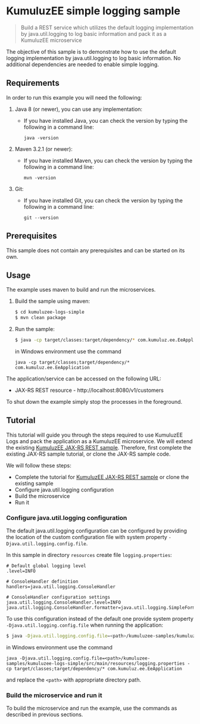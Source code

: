 # KumuluzEE simple logging sample

> Build a REST service which utilizes the default logging implementation by java.util.logging to log basic information 
and pack it as a KumuluzEE microservice

The objective of this sample is to demonstrate how to use the default logging implementation by java.util.logging to 
log basic information. No additional dependencies are needed to enable simple logging.

## Requirements

In order to run this example you will need the following:

1. Java 8 (or newer), you can use any implementation:
    * If you have installed Java, you can check the version by typing the following in a command line:
        
        ```
        java -version
        ```

2. Maven 3.2.1 (or newer):
    * If you have installed Maven, you can check the version by typing the following in a command line:
        
        ```
        mvn -version
        ```
3. Git:
    * If you have installed Git, you can check the version by typing the following in a command line:
    
        ```
        git --version
        ```
    

## Prerequisites

This sample does not contain any prerequisites and can be started on its own.

## Usage

The example uses maven to build and run the microservices.

1. Build the sample using maven:

    ```bash
    $ cd kumuluzee-logs-simple
    $ mvn clean package
    ```

2. Run the sample:

    ```bash
    $ java -cp target/classes:target/dependency/* com.kumuluz.ee.EeApplication
    ```
    
    in Windows environment use the command
    ```batch
    java -cp target/classes;target/dependency/* com.kumuluz.ee.EeApplication
    ```
    
The application/service can be accessed on the following URL:
* JAX-RS REST resource - http://localhost:8080/v1/customers

To shut down the example simply stop the processes in the foreground.

## Tutorial
This tutorial will guide you through the steps required to use KumuluzEE Logs and pack the application as a KumuluzEE microservice. We will extend the existing [KumuluzEE JAX-RS REST sample](https://github.com/kumuluz/kumuluzee-samples/tree/master/jax-rs).
Therefore, first complete the existing JAX-RS sample tutorial, or clone the JAX-RS sample code.

We will follow these steps:
* Complete the tutorial for [KumuluzEE JAX-RS REST sample](https://github.com/kumuluz/kumuluzee-samples/tree/master/jax-rs) or clone the existing sample
* Configure java.util.logging configuration
* Build the microservice
* Run it

### Configure java.util.logging configuration

The default java.util.logging configuration can be configured by providing the location of the custom configuration 
file with system property `-Djava.util.logging.config.file`.

In this sample in directory `resources` create file `logging.properties`: 

```
# Default global logging level
.level=INFO

# ConsoleHandler definition
handlers=java.util.logging.ConsoleHandler

# ConsoleHandler configuration settings
java.util.logging.ConsoleHandler.level=INFO
java.util.logging.ConsoleHandler.formatter=java.util.logging.SimpleFormatter
```

To use this configuration instead of the default one provide system property `-Djava.util.logging.config.file` when 
running the application:

```bash
$ java -Djava.util.logging.config.file=<path>/kumuluzee-samples/kumuluzee-logs-simple/src/main/resources/logging.properties -cp target/classes:target/dependency/* com.kumuluz.ee.EeApplication
```

in Windows environment use the command
```batch
java -Djava.util.logging.config.file=<path>/kumuluzee-samples/kumuluzee-logs-simple/src/main/resources/logging.properties -cp target/classes;target/dependency/* com.kumuluz.ee.EeApplication
```

and replace the `<path>` with appropriate directory path.

### Build the microservice and run it

To build the microservice and run the example, use the commands as described in previous sections.